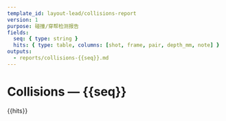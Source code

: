 ```yaml
---
template_id: layout-lead/collisions-report
version: 1
purpose: 碰撞/穿帮检测报告
fields:
  seq: { type: string }
  hits: { type: table, columns: [shot, frame, pair, depth_mm, note] }
outputs:
  - reports/collisions-{{seq}}.md
---
```


# Collisions — {{seq}}

{{hits}}
